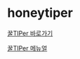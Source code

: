 # honeytiper

[꿀TIPer 바로가기](http://www.ggultiper.kro.kr)

[꿀TIPer 메뉴얼](https://docs.google.com/document/d/1Lt5TGYBhB_J1F3K9iqZQAzM4tyz7EohjdcmUxYhWr80/edit#heading=h.95wi6cewj5yt)
